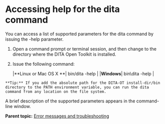 # Accessing help for the dita command

You can access a list of supported parameters for the dita command by issuing the -help parameter.

1.   Open a command prompt or terminal session, and then change to the directory where the DITA Open Toolkit is installed. 
2.   Issue the following command: 

        |**Linux or Mac OS X **| bin/dita -help |
    |**Windows**| bin\\dita -help |

    **Tip:** If you add the absolute path for the DITA-OT install-dir/bin directory to the PATH environment variable, you can run the dita command from any location on the file system.


A brief description of the supported parameters appears in the command-line window.

**Parent topic:** [Error messages and troubleshooting](../user-guide/troubleshooting-overview.md)

